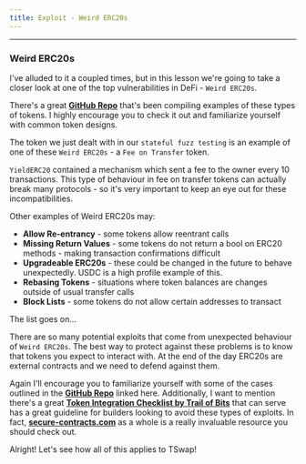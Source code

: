 ```yaml
---
title: Exploit - Weird ERC20s
---
```


---

### Weird ERC20s

I've alluded to it a coupled times, but in this lesson we're going to take a closer look at one of the top vulnerabilities in DeFi - `Weird ERC20s`.

There's a great [**GitHub Repo**](https://github.com/d-xo/weird-erc20) that's been compiling examples of these types of tokens. I highly encourage you to check it out and familiarize yourself with common token designs.

The token we just dealt with in our `stateful fuzz testing` is an example of one of these `Weird ERC20s` - a `Fee on Transfer` token.

`YieldERC20` contained a mechanism which sent a fee to the owner every 10 transactions. This type of behaviour in fee on transfer tokens can actually break many protocols - so it's very important to keep an eye out for these incompatibilities.

Other examples of Weird ERC20s may:

- **Allow Re-entrancy** - some tokens allow reentrant calls
- **Missing Return Values** - some tokens do not return a bool on ERC20 methods - making transaction confirmations difficult
- **Upgradeable ERC20s** - these could be changed in the future to behave unexpectedly. USDC is a high profile example of this.
- **Rebasing Tokens** - situations where token balances are changes outside of usual transfer calls
- **Block Lists** - some tokens do not allow certain addresses to transact

The list goes on...

There are so many potential exploits that come from unexpected behaviour of `Weird ERC20s`. The best way to protect against these problems is to know that tokens you expect to interact with. At the end of the day ERC20s are external contracts and we need to defend against them.

Again I'll encourage you to familiarize yourself with some of the cases outlined in the [**GitHub Repo**](https://github.com/d-xo/weird-erc20) linked here. Additionally, I want to mention there's a great [**Token Integration Checklist by Trail of Bits**](https://secure-contracts.com/development-guidelines/token_integration.html) that can serve has a great guideline for builders looking to avoid these types of exploits. In fact, [**secure-contracts.com**](https://secure-contracts.com/index.html) as a whole is a really invaluable resource you should check out.

Alright! Let's see how all of this applies to TSwap!
